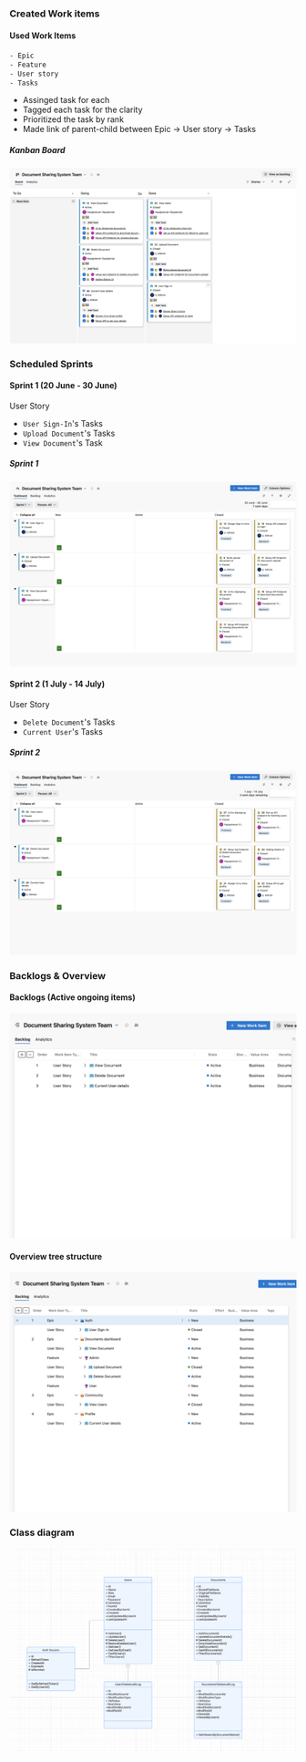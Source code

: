 ### Created Work items

#### Used Work Items
    - Epic
    - Feature
    - User story
    - Tasks

- Assinged task for each
- Tagged each task for the clarity
- Prioritized the task by rank
- Made link of parent-child between 
    Epic -> User story -> Tasks

##### Kanban Board
![Board](Screenshots/Board.png)

### Scheduled Sprints

#### Sprint 1 (20 June - 30 June)

User Story
- `User Sign-In`'s Tasks
- `Upload Document`'s Tasks
- `View Document`'s Task

##### Sprint 1
![Sprint 1](Screenshots/Sprint1.png)

#### Sprint 2 (1 July - 14 July)

User Story
- `Delete Document`'s Tasks
- `Current User`'s Tasks

##### Sprint 2
![Sprint 2](Screenshots/Sprint2.png)

### Backlogs & Overview

#### Backlogs (Active ongoing items)
![Backlog](Screenshots/Backlogs.png)

#### Overview tree structure
![Overview](Screenshots/Overview.png)

### Class diagram
![CD](Screenshots/ClassDiagram.png)
